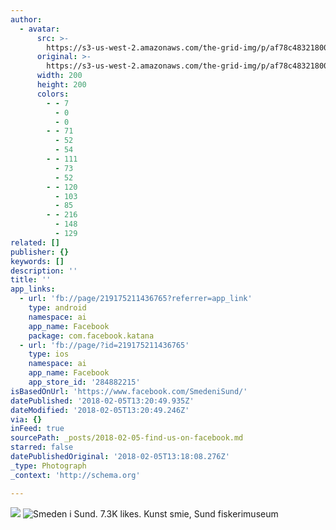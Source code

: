 ```yaml
---
author:
  - avatar:
      src: >-
        https://s3-us-west-2.amazonaws.com/the-grid-img/p/af78c48321800143378a338edc7710f7cf3e5789.jpg
      original: >-
        https://s3-us-west-2.amazonaws.com/the-grid-img/p/af78c48321800143378a338edc7710f7cf3e5789.jpg
      width: 200
      height: 200
      colors:
        - - 7
          - 0
          - 0
        - - 71
          - 52
          - 54
        - - 111
          - 73
          - 52
        - - 120
          - 103
          - 85
        - - 216
          - 148
          - 129
related: []
publisher: {}
keywords: []
description: ''
title: ''
app_links:
  - url: 'fb://page/219175211436765?referrer=app_link'
    type: android
    namespace: ai
    app_name: Facebook
    package: com.facebook.katana
  - url: 'fb://page/?id=219175211436765'
    type: ios
    namespace: ai
    app_name: Facebook
    app_store_id: '284882215'
isBasedOnUrl: 'https://www.facebook.com/SmedeniSund/'
datePublished: '2018-02-05T13:20:49.935Z'
dateModified: '2018-02-05T13:20:49.246Z'
via: {}
inFeed: true
sourcePath: _posts/2018-02-05-find-us-on-facebook.md
starred: false
datePublishedOriginal: '2018-02-05T13:18:08.276Z'
_type: Photograph
_context: 'http://schema.org'

---
```

![](https://the-grid-user-content.s3-us-west-2.amazonaws.com/b4e9ec9d-21d0-48ec-a993-318cedfa9250.jpg)
![Smeden i Sund. 7.3K likes. Kunst smie, Sund fiskerimuseum](https://s3-us-west-2.amazonaws.com/the-grid-img/p/af78c48321800143378a338edc7710f7cf3e5789.jpg)